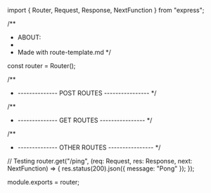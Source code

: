 import { Router, Request, Response, NextFunction } from "express";

/**
* ABOUT: 
* 
* Made with route-template.md
*/

const router = Router();

/**
 * -------------- POST ROUTES ----------------
 */


  /**
 * -------------- GET ROUTES ----------------
 */

  /**
 * -------------- OTHER ROUTES ----------------
 */

// Testing
router.get("/ping", (req: Request, res: Response, next: NextFunction) => {
  res.status(200).json({ message: "Pong" });
});

module.exports = router;